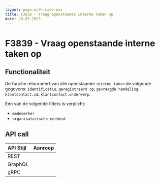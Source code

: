```yaml
---
layout: page-with-side-nav
title: F3839 - Vraag openstaande interne taken op
date: 28-03-2022
---
```


# F3839 - Vraag openstaande interne taken op

## Functionaliteit

De functie retourneert van alle openstaande `interne taken` de volgende gegevens: `identificatie`, `geregistreerd op`, `gevraagde handeling`. `klantcontact.id`. `klantcontact.onderwerp`.

Een van de volgende filters is verplicht:
- `medewerker`
- `organisatorische eenheid`

## API call

| API Stijl | Aanroep |
| :--- | :--- |
| REST | |
| GraphQL | |
| gRPC | |
